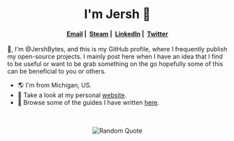 <!-- CSS -->
<link rel="stylesheet" href="https://cdnjs.cloudflare.com/ajax/libs/font-awesome/6.0.0-beta3/css/all.min.css">

<!-- Header  -->
<h1 align="center"> I'm Jersh 👋 </h1>
<h4 align="center"> 
  <a href="mailto:important@rossjm.net"><i class="fa fa-envelope" aria-hidden="true"></i> Email</a> |&nbsp;
  <a href="https://steamcommunity.com/id/jershbytes/"><i class="fa-brands fa-steam" aria-hidden="true"></i> Steam</a> |&nbsp;
  <a href="https://linkedin.com/in/joshuamalcom"><i class="fa-brands fa-linkedin" aria-hidden="true"></i> LinkedIn</a> |&nbsp;
  <a href="https://x.com/jershbytes"><i class="fa-brands fa-twitter" aria-hidden="true"></i> Twitter</a>
</h4>
<!-- End Header -->

<!-- Body -->
👋, I'm @JershBytes, and this is my GitHub profile, where I frequently publish my open-source projects. I mainly post here when I have an idea that I find to be useful or want to be grab something on the go hopefully some of this can be beneficial to you or others.

<ul>
  <li>🌎 I'm from Michigan, US.</li>
  <li>🔗 Take a look at my personal <a href="https://rossjm.dev/" target="_blank">website</a>.</li>
  <li>📝 Browse some of the guides I have written <a href="https://rossjm.dev/learninghub/" target="_blank">here</a>.</li>
</ul>

<br>
<br>

<div align="center">
  <img src="https://github-readme-quotes-bay.vercel.app/quote?theme=dracula&animation=default&layout=default&font=default&fontColor=white&bgColor=black&quoteType=random" alt="Random Quote">
</div>
<!-- End Body -->
